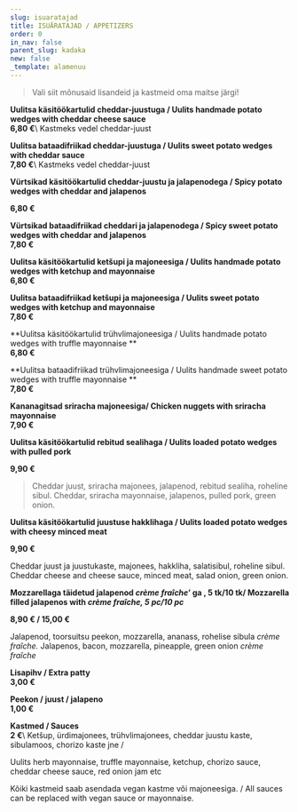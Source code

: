 ```yaml
---
slug: isuaratajad
title: ISUÄRATAJAD / APPETIZERS
order: 0
in_nav: false
parent_slug: kadaka
new: false
_template: alamenuu
---
```


<div class="ellipsis"></div>

> Vali siit mõnusaid lisandeid ja kastmeid oma maitse järgi!

**Uulitsa käsitöökartulid cheddar-juustuga / Uulits handmade potato wedges with cheddar cheese sauce**\
**6,80 €**\ <span class="koostis">Kastmeks vedel cheddar-juust</span>

**Uulitsa bataadifriikad cheddar-juustuga / Uulits sweet potato wedges with cheddar sauce**\
**7,80 €**\ <span class="koostis">Kastmeks vedel cheddar-juust</span>

<span class="spicy"></span> **Vürtsikad käsitöökartulid cheddar-juustu ja jalapenodega / Spicy potato wedges with cheddar and jalapenos**

**6,80 €**

<span class="spicy"></span> **Vürtsikad bataadifriikad cheddari ja jalapenodega / Spicy sweet potato wedges with cheddar and jalapenos**\
**7,80 €**

**Uulitsa käsitöökartulid ketšupi ja majoneesiga / Uulits handmade potato wedges with ketchup and mayonnaise**\
**6,80 €**

**Uulitsa bataadifriikad ketšupi ja majoneesiga / Uulits sweet potato wedges with ketchup and mayonnaise**\
**7,80 €**

\*\*Uulitsa käsitöökartulid trühvlimajoneesiga / Uulits handmade potato wedges with truffle mayonnaise \*\*\
**6,80 €**

\*\*Uulitsa bataadifriikad trühvlimajoneesiga / Uulits handmade sweet potato wedges with truffle mayonnaise \*\*\
**7,80 €**

</span>**Kananagitsad sriracha majoneesiga/ Chicken nuggets with sriracha mayonnaise**\
**7,90 €**

**Uulitsa käsitöökartulid rebitud sealihaga / Uulits loaded potato wedges with pulled pork**

**9,90 €**

<div class="ellipsis"></div>

> <span class="koostis"> Cheddar juust, sriracha majonees, jalapenod, rebitud sealiha, roheline sibul. Cheddar, sriracha mayonnaise, jalapenos, pulled pork, green onion.

<span class="spicy"></span>

**Uulitsa käsitöökartulid juustuse hakklihaga /  Uulits loaded potato wedges with cheesy minced meat**

**9,90 €**

<span class="koostis"> Cheddar juust ja juustukaste, majonees, hakkliha, salatisibul, roheline sibul. Cheddar cheese and cheese sauce, minced meat, salad onion, green onion.

<span class="special"></span> <span class="spicy"></span>  **Mozzarellaga täidetud jalapenod *crème fraîche*’ ga , 5 tk/10 tk/ Mozzarella filled jalapenos with *crème fraîche, 5 pc/10 pc***

**8,90 € / 15,00 €**

<span class="koostis">Jalapenod, toorsuitsu peekon, mozzarella, ananass, rohelise sibula *crème fraîche.* Jalapenos, bacon, mozzarella, pineapple, green onion *crème fraîche*

**Lisapihv / Extra patty**\
**3,00 €**

<span class="spicy"></span>
**Peekon / juust / jalapeno**\
**1,00 €**

**Kastmed / Sauces**\
**2 €**\ <span class="koostis">Ketšup, ürdimajonees, trühvlimajonees, cheddar juustu kaste, sibulamoos, chorizo kaste jne /

Uulits herb mayonnaise, truffle mayonnaise, ketchup, chorizo sauce, cheddar cheese sauce, red onion jam etc</span>

Kõiki kastmeid saab asendada vegan kastme või  majoneesiga. / All sauces can be replaced with vegan sauce or mayonnaise.
